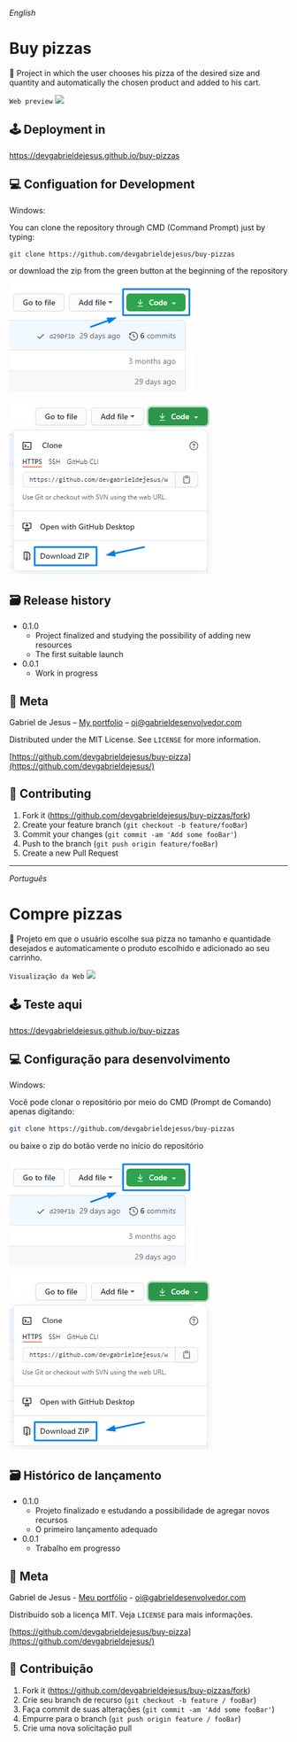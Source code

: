 _English_

# Buy pizzas

🍕 Project in which the user chooses his pizza of the desired size and quantity and automatically the chosen product and added to his cart.

`Web preview`
![](images/web-preview.gif)

## 🕹 Deployment in
https://devgabrieldejesus.github.io/buy-pizzas

## 💻 Configuation for Development

Windows:

You can clone the repository through CMD (Command Prompt) just by typing:

```sh
git clone https://github.com/devgabrieldejesus/buy-pizzas
```

or download the zip from the green button at the beginning of the repository

![](images/clone.png)

![](images/clone-zip.png)

## 🗃 Release history

* 0.1.0
    * Project finalized and studying the possibility of adding new resources
    * The first suitable launch
* 0.0.1
    * Work in progress

## 📝 Meta

Gabriel de Jesus – [My portfolio](https://www.gabrieldesenvolvedor.com) – oi@gabrieldesenvolvedor.com

Distributed under the MIT License. See `LICENSE` for more information.

[https://github.com/devgabrieldejesus/buy-pizza](https://github.com/devgabrieldejesus/)


## 🚀 Contributing

1. Fork it (<https://github.com/devgabrieldejesus/buy-pizzas/fork>)
2. Create your feature branch (`git checkout -b feature/fooBar`)
3. Commit your changes (`git commit -am 'Add some fooBar'`)
4. Push to the branch (`git push origin feature/fooBar`)
5. Create a new Pull Request

---

_Português_

# Compre pizzas

🍕 Projeto em que o usuário escolhe sua pizza no tamanho e quantidade desejados e automaticamente o produto escolhido e adicionado ao seu carrinho.

`Visualização da Web`
![](images/web-preview.gif)

## 🕹 Teste aqui
https://devgabrieldejesus.github.io/buy-pizzas

## 💻 Configuração para desenvolvimento

Windows:

Você pode clonar o repositório por meio do CMD (Prompt de Comando) apenas digitando:

```sh
git clone https://github.com/devgabrieldejesus/buy-pizzas
```

ou baixe o zip do botão verde no início do repositório

![](images/clone.png)

![](images/clone-zip.png)

## 🗃 Histórico de lançamento

* 0.1.0
    * Projeto finalizado e estudando a possibilidade de agregar novos recursos
    * O primeiro lançamento adequado
* 0.0.1
    * Trabalho em progresso

## 📝 Meta

Gabriel de Jesus - [Meu portfólio](https://www.gabrieldesenvolvedor.com) - oi@gabrieldesenvolvedor.com

Distribuído sob a licença MIT. Veja `LICENSE` para mais informações.

[https://github.com/devgabrieldejesus/buy-pizza](https://github.com/devgabrieldejesus/)


## 🚀 Contribuição

1. Fork it (<https://github.com/devgabrieldejesus/buy-pizzas/fork>)
2. Crie seu branch de recurso (`git checkout -b feature / fooBar`)
3. Faça commit de suas alterações (`git commit -am 'Add some fooBar'`)
4. Empurre para o branch (`git push origin feature / fooBar`)
5. Crie uma nova solicitação pull
